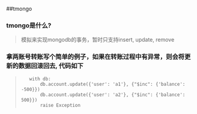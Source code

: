 ##tmongo
### tmongo是什么?
> 模拟来实现mongodb的事务，暂时只支持insert, update, remove

### 拿两账号转账写个简单的例子，如果在转账过程中有异常，则会将更新的数据回滚回去, 代码如下

>        with db:
>            db.account.update({'user': 'a1'}, {"$inc": {'balance': -500}})
>            db.account.update({'user': 'a2'}, {"$inc": {'balance': 500}})
>            raise Exception
